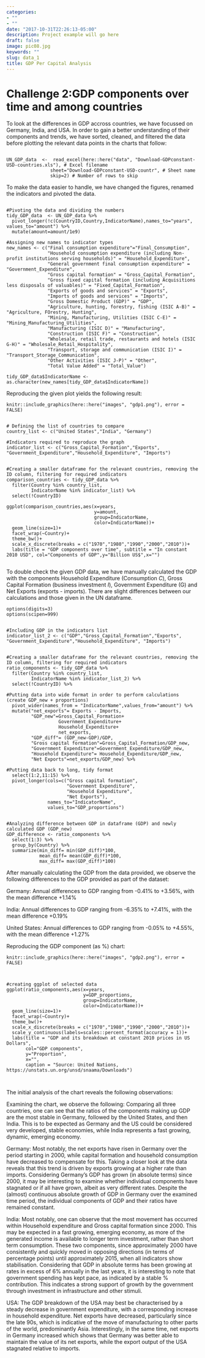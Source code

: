 ```yaml
---
categories:
- ""
- ""
date: "2017-10-31T22:26:13-05:00"
description: Project example will go here
draft: false
image: pic08.jpg
keywords: ""
slug: data_1
title: GDP Per Capital Analysis
---
```


# Challenge 2:GDP components over time and among countries

To look at the differences in GDP accross countries, we have focussed on Germany, India, and USA. In order to gain a better understanding of their components and trends, we have sorted, cleaned, and filtered the data before plotting the relevant data points in the charts that follow:


```{r read_GDP_data}

UN_GDP_data  <-  read_excel(here::here("data", "Download-GDPconstant-USD-countries.xls"), # Excel filename
                sheet="Download-GDPconstant-USD-countr", # Sheet name
                skip=2) # Number of rows to skip

```

To make the data easier to handle, we have changed the figures, renamed the indicators and pivoted the data.

```{r reshape_GDP_data}

#Pivoting the data and dividing the numbers
tidy_GDP_data  <- UN_GDP_data %>% 
  pivot_longer(!c(CountryID,Country,IndicatorName),names_to="years", values_to="amount") %>%
  mutate(amount=amount/1e9)

#Assigning new names to indicator types
new_names <- c("Final consumption expenditure"="Final_Consumption",
               "Household consumption expenditure (including Non-profit institutions serving households)" = "Household_Expenditure",
               "General government final consumption expenditure" = "Government_Expenditure",
               "Gross capital formation" = "Gross_Capital_Formation",
               "Gross fixed capital formation (including Acquisitions less disposals of valuables)" = "Fixed_Capital_Formation",
               "Exports of goods and services" = "Exports",
               "Imports of goods and services" = "Imports",
               "Gross Domestic Product (GDP)" = "GDP",
               "Agriculture, hunting, forestry, fishing (ISIC A-B)" = "Agriculture, FOrestry, Hunting",
               "Mining, Manufacturing, Utilities (ISIC C-E)" = "Mining_Manufacturing_Utilities",
               "Manufacturing (ISIC D)" = "Manufacturing",
               "Construction (ISIC F)" = "Construction",
               "Wholesale, retail trade, restaurants and hotels (ISIC G-H)" = "Wholesale_Retail_Hospitality",
               "Transport, storage and communication (ISIC I)" = "Transport_Storage_Communication",
               "Other Activities (ISIC J-P)" = "Other",
               "Total Value Added" = "Total_Value")

tidy_GDP_data$IndicatorName <- as.character(new_names[tidy_GDP_data$IndicatorName])
```

Reproducing the given plot yields the following result:

```{r gdp1, echo=FALSE, out.width="100%"}
knitr::include_graphics(here::here("images", "gdp1.png"), error = FALSE)
```


```{r,fig.height=6, fig.width=9.25}

# Defining the list of countries to compare
country_list <- c("United States","India", "Germany")

#Indicators required to reproduce the graph
indicator_list <- c("Gross_Capital_Formation","Exports", "Government_Expenditure","Household_Expenditure", "Imports")


#Creating a smaller dataframe for the relevant countries, removing the ID column, filtering for required indicators
comparison_countries <- tidy_GDP_data %>% 
  filter(Country %in% country_list,
         IndicatorName %in% indicator_list) %>% 
  select(!CountryID)

ggplot(comparison_countries,aes(x=years,
                                y=amount,
                                group=IndicatorName,
                                color=IndicatorName))+
  geom_line(size=1)+
  facet_wrap(~Country)+
  theme_bw()+
  scale_x_discrete(breaks = c("1970","1980","1990","2000","2010"))+
  labs(title = "GDP components over time", subtitle = "In constant 2010 USD", col="Components of GDP",y="Billion US$",x="")


```

To double check the given GDP data, we have manually calculated the GDP with the components Household Expenditure (Consumption *C*), Gross Capital Formation (business investment *I*), Government Expenditure (G) and Net Exports (exports - imports). There are slight differences between our calculations and those given in the UN dataframe.


```{r,fig.height=6, fig.width=12.5}
options(digits=3)
options(scipen=999)


#Including GDP in the indicators list
indicator_list_2 <- c("GDP","Gross_Capital_Formation","Exports", "Government_Expenditure","Household_Expenditure", "Imports")


#Creating a smaller dataframe for the relevant countries, removing the ID column, filtering for required indicators
ratio_components <- tidy_GDP_data %>% 
  filter(Country %in% country_list,
         IndicatorName %in% indicator_list_2) %>% 
  select(!CountryID) %>%
  
#Putting data into wide format in order to perform calculations (create GDP_new + proportions)
  pivot_wider(names_from = "IndicatorName",values_from="amount") %>% 
  mutate("net_exports"= Exports - Imports,
         "GDP_new"=Gross_Capital_Formation+
                   Government_Expenditure+ 
                   Household_Expenditure+ 
                   net_exports,
         "GDP_diff"= (GDP_new-GDP)/GDP,
         "Gross capital formation"=Gross_Capital_Formation/GDP_new,
         "Government Expenditure"=Government_Expenditure/GDP_new,
         "Household Expenditure"= Household_Expenditure/GDP_new,
         "Net Exports"=net_exports/GDP_new) %>% 
  
#Putting data back to long, tidy format
  select(1:2,11:15) %>% 
  pivot_longer(cols=c("Gross capital formation",
                      "Government Expenditure",
                      "Household Expenditure",
                      "Net Exports"),
               names_to="IndicatorName",
               values_to="GDP_proportions")


#Analyzing difference between GDP in dataframe (GDP) and newly calculated GDP (GDP_new)
GDP_difference <- ratio_components %>% 
  select(1:3) %>% 
  group_by(Country) %>% 
  summarize(min_diff= min(GDP_diff)*100,
            mean_diff= mean(GDP_diff)*100,
            max_diff= max(GDP_diff)*100)

```


After manually calculating the GDP from the data provided, we observe the following differences to the GDP provided as part of the dataset:

Germany: Annual differences to GDP ranging from -0.41% to +3.56%, with the mean difference +1.14% 

India: Annual differences to GDP ranging from -6.35% to +7.41%, with the mean difference +0.19%

United States: Annual differences to GDP ranging from -0.05% to +4.55%, with the mean difference +1.27%



Reproducing the GDP component (as %) chart:

```{r, echo=FALSE, out.width="100%"}
knitr::include_graphics(here::here("images", "gdp2.png"), error = FALSE)
```


```{r, fig.height=6, fig.width=12.5}


#creating ggplot of selected data
ggplot(ratio_components,aes(x=years,
                            y=GDP_proportions,
                            group=IndicatorName,
                            color=IndicatorName))+
  geom_line(size=1)+
  facet_wrap(~Country)+
  theme_bw()+
  scale_x_discrete(breaks = c("1970","1980","1990","2000","2010"))+
  scale_y_continuous(labels=scales::percent_format(accuracy = 1))+
  labs(title = "GDP and its breakdown at constant 2010 prices in US Dollars",
       col="GDP components",
       y="Proportion",
       x="",
       caption = "Source: United Nations, https://unstats.un.org/unsd/snaama/Downloads")

  
```


The initial analysis of the chart reveals the following observations:  

Examining the chart, we observe the following: 
Comparing all three countries, one can see that the ratios of the components making up GDP are the most stable in Germany, followed by the United States, and then India. This is to be expected as Germany and the US could be considered very developed, stable economies, while India represents a fast growing, dynamic, emerging economy.

Germany:
Most notably, the net exports have risen in Germany over the period starting in 2000, while capital formation and household consumption have decreased to compensate for this. Taking a closer look at the data reveals that this trend is driven by exports growing at a higher rate than imports. Considering Germany’s GDP has grown (in absolute terms) since 2000, it may be interesting to examine whether individual components have stagnated or if all have grown, albeit as very different rates. Despite the (almost) continuous absolute growth of GDP in Germany over the examined time period, the individual components of GDP and their ratios have remained constant.  

India: 
Most notably, one can observe that the most movement has occurred within Household expenditure and Gross capital formation since 2000. This may be expected in a fast growing, emerging economy, as more of the generated income is available to longer term investment, rather than short term consumption. These two components, since approximately 2000 have consistently and quickly moved in opposing directions (in terms of percentage points) until approximately 2015, when all indicators show stabilisation. Considering that GDP in absolute terms has been growing at rates in excess of 6% annually in the last years, it is interesting to note that government spending has kept pace, as indicated by a stable % contribution. This indicates a strong support of growth by the government through investment in infrastructure and other stimuli. 

USA: 
The GDP breakdown of the USA may best be characterised by a steady decrease in government expenditure, with a corresponding increase in household expenditure. Net exports have decreased, particularly since the late 90s, which is indicative of the move of manufacturing to other parts of the world, predominantly Asia. Interestingly, in the same time, net exports in Germany increased which shows that Germany was better able to maintain the value of its net exports, while the export output of the USA stagnated relative to imports. 
